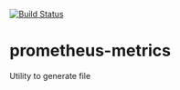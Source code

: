 [![Build Status](https://travis-ci.org/akaSybe/prometheus-metrics.svg?branch=master)](https://travis-ci.org/akaSybe/prometheus-metrics)

# prometheus-metrics

Utility to generate file
